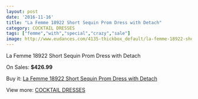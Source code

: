 ```yaml
---
layout: post
date: '2016-11-16'
title: "La Femme 18922 Short Sequin Prom Dress with Detach"
category: COCKTAIL DRESSES
tags: ["femme","with","special","crazy","sale"]
image: http://www.eudances.com/4135-thickbox_default/la-femme-18922-short-sequin-prom-dress-with-detach.jpg
---
```

La Femme 18922 Short Sequin Prom Dress with Detach

On Sales: **$426.99**
<a href="https://www.eudances.com/en/cocktail-dresses/1383-la-femme-18922-short-sequin-prom-dress-with-detach.html"><amp-img layout="responsive" width="600" height="600" src="//www.eudances.com/4135-thickbox_default/la-femme-18922-short-sequin-prom-dress-with-detach.jpg" alt="La Femme 18922 Short Sequin Prom Dress with Detach 0" /></a>
<a href="https://www.eudances.com/en/cocktail-dresses/1383-la-femme-18922-short-sequin-prom-dress-with-detach.html"><amp-img layout="responsive" width="600" height="600" src="//www.eudances.com/4137-thickbox_default/la-femme-18922-short-sequin-prom-dress-with-detach.jpg" alt="La Femme 18922 Short Sequin Prom Dress with Detach 1" /></a>
<a href="https://www.eudances.com/en/cocktail-dresses/1383-la-femme-18922-short-sequin-prom-dress-with-detach.html"><amp-img layout="responsive" width="600" height="600" src="//www.eudances.com/4136-thickbox_default/la-femme-18922-short-sequin-prom-dress-with-detach.jpg" alt="La Femme 18922 Short Sequin Prom Dress with Detach 2" /></a>

Buy it: [La Femme 18922 Short Sequin Prom Dress with Detach](https://www.eudances.com/en/cocktail-dresses/1383-la-femme-18922-short-sequin-prom-dress-with-detach.html "La Femme 18922 Short Sequin Prom Dress with Detach")

View more: [COCKTAIL DRESSES](https://www.eudances.com/en/14-cocktail-dresses "COCKTAIL DRESSES")